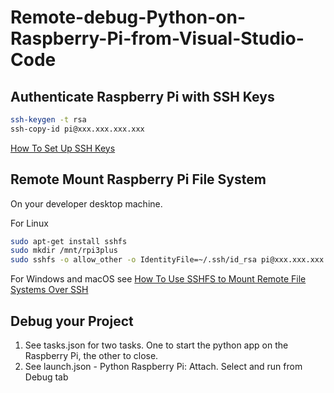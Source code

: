 # Remote-debug-Python-on-Raspberry-Pi-from-Visual-Studio-Code


## Authenticate Raspberry Pi with SSH Keys 

```bash
ssh-keygen -t rsa
ssh-copy-id pi@xxx.xxx.xxx.xxx
```

[How To Set Up SSH Keys](https://www.digitalocean.com/community/tutorials/how-to-set-up-ssh-keys--2)

## Remote Mount Raspberry Pi File System 

On your developer desktop machine.

For Linux

```bash
sudo apt-get install sshfs
sudo mkdir /mnt/rpi3plus
sudo sshfs -o allow_other -o IdentityFile=~/.ssh/id_rsa pi@xxx.xxx.xxx.xxx:/home/pi /mnt/rpi3plus
```

For Windows and macOS see [How To Use SSHFS to Mount Remote File Systems Over SSH](https://www.digitalocean.com/community/tutorials/how-to-use-sshfs-to-mount-remote-file-systems-over-ssh)

## Debug your Project

1. See tasks.json for two tasks. One to start the python app on the Raspberry Pi, the other to close.
2. See launch.json - Python Raspberry Pi: Attach. Select and run from Debug tab